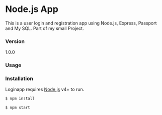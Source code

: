 # Node.js App

This is a user login and registration app using Node.js, Express, Passport and My SQL. Part of my small Project. 

### Version
1.0.0

### Usage


### Installation

Loginapp requires [Node.js](https://nodejs.org/) v4+ to run.

```sh
$ npm install
```

```sh
$ npm start
```